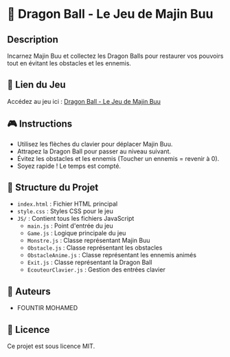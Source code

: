# 🐉 Dragon Ball - Le Jeu de Majin Buu

## Description
Incarnez Majin Buu et collectez les Dragon Balls pour restaurer vos pouvoirs tout en évitant les obstacles et les ennemis.

## 🚀 Lien du Jeu
Accédez au jeu ici : [Dragon Ball - Le Jeu de Majin Buu](https://dragon-ball-1-one.vercel.app/)

## 🎮 Instructions
- Utilisez les flèches du clavier pour déplacer Majin Buu.
- Attrapez la Dragon Ball pour passer au niveau suivant.
- Évitez les obstacles et les ennemis (Toucher un ennemis = revenir à 0).
- Soyez rapide ! Le temps est compté.

## 📂 Structure du Projet
- `index.html` : Fichier HTML principal
- `style.css` : Styles CSS pour le jeu
- `JS/` : Contient tous les fichiers JavaScript
  - `main.js` : Point d'entrée du jeu
  - `Game.js` : Logique principale du jeu
  - `Monstre.js` : Classe représentant Majin Buu
  - `Obstacle.js` : Classe représentant les obstacles
  - `ObstacleAnime.js` : Classe représentant les ennemis animés
  - `Exit.js` : Classe représentant la Dragon Ball
  - `EcouteurClavier.js` : Gestion des entrées clavier

## 👥 Auteurs
- FOUNTIR MOHAMED

## 📜 Licence
Ce projet est sous licence MIT.
